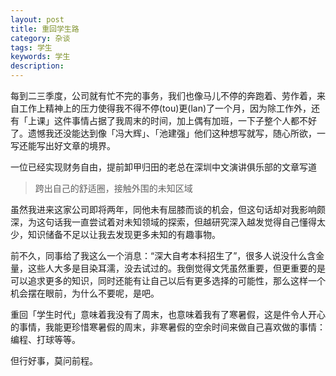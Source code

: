 ```yaml
---
layout: post
title: 重回学生路
category: 杂谈
tags: 学生
keywords: 学生
description: 
---
```


每到二三季度，公司就有忙不完的事务，我们也像马儿不停的奔跑着、劳作着，来自工作上精神上的压力使得我不得不停(tou)更(lan)了一个月，因为除工作外，还有「上课」这件事情占据了我周末的时间，加上偶有加班，一下子整个人都不好了。遗憾我还没能达到像「冯大辉」、「池建强」他们这种想写就写，随心所欲，一写还能写出好文章的境界。

一位已经实现财务自由，提前卸甲归田的老总在深圳中文演讲俱乐部的文章写道

<blockquote>
  跨出自己的舒适圈，接触外围的未知区域
</blockquote>

虽然我进来这家公司即将两年，同他未有屈膝而谈的机会，但这句话却对我影响颇深，为这句话我一直尝试着对未知领域的探索，但越研究深入越发觉得自己懂得太少，知识储备不足以让我去发现更多未知的有趣事物。

前不久，同事给了我这么一个消息：“深大自考本科招生了”，很多人说没什么含金量，这些人大多是目染耳濡，没去试过的。我倒觉得文凭虽然重要，但更重要的是可以追求更多的知识，同时还能有让自己以后有更多选择的可能性，那么这样一个机会摆在眼前，为什么不要呢，是吧。

重回「学生时代」意味着我没有了周末，也意味着我有了寒暑假，这是件令人开心的事情，我能更珍惜寒暑假的周末，非寒暑假的空余时间来做自己喜欢做的事情：编程、打球等等。

但行好事，莫问前程。


